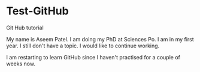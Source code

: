 # Test-GitHub
Git Hub tutorial

My name is Aseem Patel. I am doing my PhD at Sciences Po. I am in my first year.
I still don't have a topic. I would like to continue working.

I am restarting to learn GitHub since I haven't practised for a couple of weeks now.
